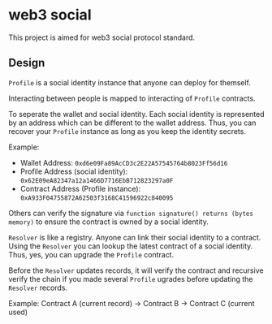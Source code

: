 # web3 social

This project is aimed for web3 social protocol standard.

## Design

`Profile` is a social identity instance that anyone can deploy for themself.

Interacting between people is mapped to interacting of `Profile` contracts.

To seperate the wallet and social identity.
Each social identity is represented by an address which can be different to the wallet address.
Thus, you can recover your `Profile` instance as long as you keep the identity secrets.

Example:
- Wallet Address: `0xd6e09Fa89AcCD3c2E22A57545764b8023Ff56d16`
- Profile Address (social identity): `0x62E09eA82347a12a1466D7716EbB712823297a0F`
- Contract Address (Profile instance): `0xA933F04755872A62503f3168C41596922c840095`

Others can verify the signature via `function signature() returns (bytes memory)` to ensure the contract is owned by a social identity.

`Resolver` is like a registry. Anyone can link their social identity to a contract.
Using the `Resolver` you can lookup the latest contract of a social identity.
Thus, yes, you can upgrade the `Profile` contract.

Before the `Resolver` updates records,
it will verify the contract and recursive verify the chain if you made several `Profile` ugrades before updating the `Resolver` records.

Example: Contract A (current record) -> Contract B -> Contract C (current used)